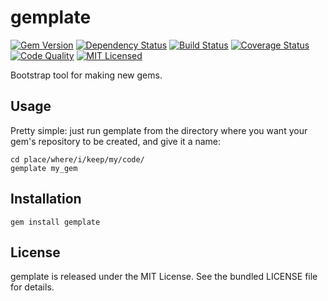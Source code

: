 gemplate
=========

[![Gem Version](https://img.shields.io/gem/v/gemplate.svg)](https://rubygems.org/gems/gemplate)
[![Dependency Status](https://img.shields.io/gemnasium/akerl/gemplate.svg)](https://gemnasium.com/akerl/gemplate)
[![Build Status](https://img.shields.io/circleci/project/akerl/gemplate/master.svg)](https://circleci.com/gh/akerl/gemplate)
[![Coverage Status](https://img.shields.io/codecov/c/github/akerl/gemplate.svg)](https://codecov.io/github/akerl/gemplate)
[![Code Quality](https://img.shields.io/codacy/5e5249869fbb4e91acc69f53d8dd7da5.svg)](https://www.codacy.com/app/akerl/gemplate)
[![MIT Licensed](https://img.shields.io/badge/license-MIT-green.svg)](https://tldrlegal.com/license/mit-license)

Bootstrap tool for making new gems.

## Usage

Pretty simple: just run gemplate from the directory where you want your gem's repository to be created, and give it a name:

```
cd place/where/i/keep/my/code/
gemplate my_gem
```

## Installation

    gem install gemplate

## License

gemplate is released under the MIT License. See the bundled LICENSE file for details.

